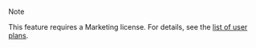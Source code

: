 <!-- markdownlint-disable-file MD041 -->
> [!NOTE]
> This feature requires a Marketing license. For details, see the [list of user plans][1].

<!-- Referenced links -->
[1]: https://docs.superoffice.com/en/admin/license/user-plans.html
